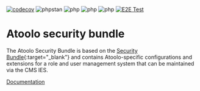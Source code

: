 [![codecov](https://codecov.io/gh/sitepark/atoolo-security-bundle/graph/badge.svg?token=SZTKlnGeeJ)](https://codecov.io/gh/sitepark/atoolo-security-bundle)
![phpstan](https://img.shields.io/badge/PHPStan-level%209-brightgreen)
![php](https://img.shields.io/badge/PHP-8.1-blue)
![php](https://img.shields.io/badge/PHP-8.2-blue)
![php](https://img.shields.io/badge/PHP-8.3-blue)
[![E2E Test](https://github.com/sitepark/atoolo-e2e-test/actions/workflows/e2e-test.yml/badge.svg)](https://github.com/sitepark/atoolo-e2e-test/actions/workflows/e2e-test.yml)

# Atoolo security bundle

The Atoolo Security Bundle is based on the [Security Bundle](https://symfony.com/components/Security%20Bundle){:target="\_blank"} and contains Atoolo-specific configurations and extensions for a role and user management system that can be maintained via the CMS IES.

[Documentation](https://sitepark.github.io/atoolo-docs/develop/bundles/security/)
